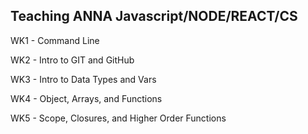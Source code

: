 ## Teaching ANNA Javascript/NODE/REACT/CS

<p>WK1 - Command Line</p>
<p>WK2 - Intro to GIT and GitHub</p>
<p>WK3 - Intro to Data Types and Vars</p>
<p>WK4 - Object, Arrays, and Functions</p>
<p>WK5 - Scope, Closures, and Higher Order Functions</p>